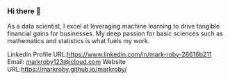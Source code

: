 ### Hi there 👋
As a data scientist, I excel at leveraging machine learning to drive tangible financial gains for businesses. My deep passion for basic sciences such as mathematics and statistics is what fuels my work.

Linkedin Profile URL:https://www.linkedin.com/in/mark-roby-26616b211
Email: markroby123@icloud.com
Website URL:https://markroby.github.io/markroby/
<!--
**markroby/markroby** is a ✨ _special_ ✨ repository because its `README.md` (this file) appears on your GitHub profile.

Here are some ideas to get you started:

- 🔭 I’m currently working on ...
- 🌱 I’m currently learning ...
- 👯 I’m looking to collaborate on ...
- 🤔 I’m looking for help with ...
- 💬 Ask me about ...
- 📫 How to reach me: ...
- 😄 Pronouns: ...
- ⚡ Fun fact: ...
-->
